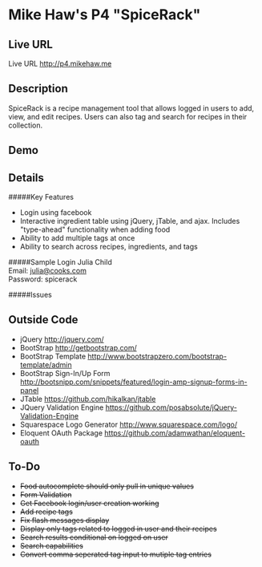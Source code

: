# Mike Haw's P4 "SpiceRack"

## Live URL
Live URL <http://p4.mikehaw.me>

## Description
SpiceRack is a recipe management tool that allows logged in users to add, view, and edit recipes. Users can also tag and search for recipes in their collection.

## Demo


## Details
#####Key Features
+ Login using facebook
+ Interactive ingredient table using jQuery, jTable, and ajax. Includes "type-ahead" functionality when adding food
+ Ability to add multiple tags at once
+ Ability to search across recipes, ingredients, and tags

#####Sample Login
Julia Child  
Email: julia@cooks.com  
Password: spicerack  

#####Issues


## Outside Code
+ jQuery <http://jquery.com/>
+ BootStrap <http://getbootstrap.com/>
+ BootStrap Template <http://www.bootstrapzero.com/bootstrap-template/admin>
+ BootStrap Sign-In/Up Form <http://bootsnipp.com/snippets/featured/login-amp-signup-forms-in-panel>
+ JTable <https://github.com/hikalkan/jtable>
+ JQuery Validation Engine <https://github.com/posabsolute/jQuery-Validation-Engine>
+ Squarespace Logo Generator <http://www.squarespace.com/logo/>
+ Eloquent OAuth Package <https://github.com/adamwathan/eloquent-oauth>

## To-Do
+ ~~Food autocomplete should only pull in unique values~~
+ ~~Form Validation~~
+ ~~Get Facebook login/user creation working~~
+ ~~Add recipe tags~~
+ ~~Fix flash messages display~~
+ ~~Display only tags related to logged in user and their recipes~~
+ ~~Search results conditional on logged on user~~
+ ~~Search capabilities~~
+ ~~Convert comma seperated tag input to mutiple tag entries~~










